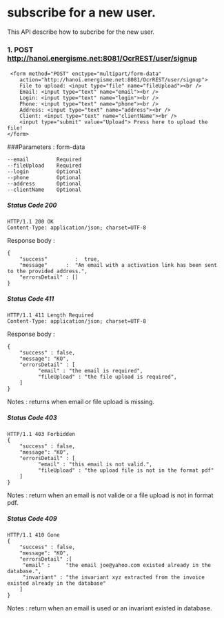 # subscribe for a new user.
This API describe how to subcribe for the new user.

### 1. POST http://hanoi.energisme.net:8081/OcrREST/user/signup

####    
     <form method="POST" enctype="multipart/form-data"
 		action="http://hanoi.energisme.net:8081/OcrREST/user/signup">
		File to upload: <input type="file" name="fileUpload"><br /> 
		Email: <input type="text" name="email"><br /> 
		Login: <input type="text" name="login"><br />
		Phone: <input type="text" name="phone"><br /> 
		Address: <input type="text" name="address"><br /> 
		Client: <input type="text" name="clientName"><br /> 
		<input type="submit" value="Upload"> Press here to upload the file!
	</form>
###Parameters : form-data
```
--email         Required
--fileUpload    Required
--login         Optional
--phone         Optional
--address       Optional
--clientName    Optional
```
##### Status Code 200

    HTTP/1.1 200 OK
    Content-Type: application/json; charset=UTF-8
Response body : 

    {
        "success"         :  true,
        "message"      :  "An email with a activation link has been sent to the provided address.",
        "errorsDetail" : []
    }

##### Status Code 411
    HTTP/1.1 411 Length Required
    Content-Type: application/json; charset=UTF-8
Response body : 

    {
        "success" : false,
        "message": "KO",
        "errorsDetail" : [
              "email" : "the email is required",
              "fileUpload" : "the file upload is required",
        ]
    }
Notes : returns when email or file upload is missing.

##### Status Code 403
    HTTP/1.1 403 Forbidden
    {
        "success" : false,
        "message": "KO",
        "errorsDetail" : [
              "email" : "this email is not valid.",
              "fileUpload" : "the upload file is not in the format pdf"
        ]
    }
Notes : return when an email is not valide or a file upload is not in format pdf.
##### Status Code 409
    HTTP/1.1 410 Gone
    {
        "success" : false,
        "message": "KO",
        "errorsDetail" :[
         "email" :     "the email joe@yahoo.com existed already in the database.",
         "invariant" : "the invariant xyz extracted from the invoice existed already in the database"
        ]
    }
Notes : return when an email is used or an invariant existed in database.
